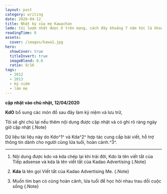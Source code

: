 ```yaml
---
layout: post
category: writing
date: 2020-04-12
title: Nhật ký của mẹ Kawachan
lede: tôi lượm nhặt được ở trên mạng, cách đây khoảng 7 năm tức là khoảng 2012 đến 2013 kể về hành trình làm mẹ của một cô gái mới lập gia đình.
readingTime: 8
assets:
  cover: /images/kawa1.jpg
hero:
  showCover: true
  titleInvert: true
  imageBlend: 0.6
  ratio: 9/16
tags:
  - 2012
  - 2013
  - kỷ niệm
  - làm mẹ
---
```

**cập nhật vào chủ nhật, 12/04/2020**

**KdO** bổ sung các món đồ sau đây làm kỷ niệm và lưu trữ,


<Media ratio="844/1500" image="/images/kawa1.jpg"/>


<Media ratio="844/1500" image="/images/kawa2.jpg"/>

<Media ratio="844/1500" image="/images/kawa3.jpg"/>


<Media ratio="844/1500" image="/images/kawa4.jpg"/>


<Media ratio="844/1500" image="/images/kawa5.jpg"/>

<Media ratio="844/1500" image="/images/kawa6.jpg"/>


<Media ratio="844/1500" image="/images/kawa7.jpg"/>


<Media ratio="844/1500" image="/images/kawa8.jpg"/>

<Media ratio="844/1500" image="/images/kawa9.jpg"/>


<Media ratio="844/1500" image="/images/kawa10.jpg"/>


<Media ratio="844/1500" image="/images/kawa11.jpg"/>

<Media ratio="844/1500" image="/images/kawa12.jpg"/>



<Media ratio="844/1500" image="/images/kawa13.jpg"/>


<Media ratio="844/1500" image="/images/kawa14.jpg"/>

<Media ratio="844/1500" image="/images/kawa15.jpg"/>



<Media ratio="844/1500" image="/images/kawa16.jpg"/>


<Media ratio="844/1500" image="/images/kawa17.jpg"/>

<Media ratio="844/1500" image="/images/kawa18.jpg"/>


<Media ratio="844/1500" image="/images/kawa19.jpg"/>


<Media ratio="844/1500" image="/images/kawa20.jpg"/>

<Media ratio="844/1500" image="/images/kawa21.jpg"/>


<Media ratio="844/1500" image="/images/kawa22.jpg"/>


<Media ratio="844/1500" image="/images/kawa23.jpg"/>

<Media ratio="844/1500" image="/images/kawa24.jpg"/>


<Media ratio="844/1500" image="/images/kawa25.jpg"/>


<Media ratio="844/1500" image="/images/kawa26.jpg"/>

<Media ratio="844/1500" image="/images/kawa27.jpg"/>


<Media ratio="844/1500" image="/images/kawa28.jpg"/>


<Media ratio="844/1500" image="/images/kawa29.jpg"/>

<Media ratio="844/1500" image="/images/kawa30.jpg"/>



<Media ratio="844/1500" image="/images/kawa31.jpg"/>


<Media ratio="844/1500" image="/images/kawa32.jpg"/>

<Media ratio="844/1500" image="/images/kawa33.jpg"/>



<Media ratio="844/1500" image="/images/kawa34.jpg"/>


<Media ratio="844/1500" image="/images/kawa35.jpg"/>

<Media ratio="844/1500" image="/images/kawa36.jpg"/>


<Media ratio="844/1500" image="/images/kawa37.jpg"/>


<Media ratio="844/1500" image="/images/kawa38.jpg"/>

<Media ratio="844/1500" image="/images/kawa39.jpg"/>


<Media ratio="844/1500" image="/images/kawa40.jpg"/>


<Media ratio="844/1500" image="/images/kawa41.jpg"/>

<Media ratio="844/1500" image="/images/kawa42.jpg"/>


<Media ratio="844/1500" image="/images/kawa43.jpg"/>


<Media ratio="844/1500" image="/images/kawa44.jpg"/>

<Media ratio="844/1500" image="/images/kawa45.jpg"/>


<Media ratio="844/1500" image="/images/kawa46.jpg"/>


<Media ratio="844/1500" image="/images/kawa47.jpg"/>


Tôi sẽ ghi chú lại nếu thêm nội dung được cập nhật và có ghi rõ ràng ngày giờ cập nhật {.Note}

Dữ liệu tài liệu này do Kdo^1^ và Kda^2^ hợp tác cung cấp bài viết, hỗ trợ thông tin dành cho người cùng lứa tuổi, hoàn cảnh.^3^.

---

1. Nội dung được kdo và kda chép lại khi trải đời, Kdo là tên viết tắt của Tiếp adsense và kda là tên viết tắt của Kadao Advertising {.Note}

2. **Kda** là tên gọi Viết tắt của Kadao Advertising Me. {.Note}

3. Muốn tìm bạn có cùng hoàn cảnh, lứa tuổi để học hỏi nhau trau dồi cuộc sống {.Note}



<script>
import Media from "../../src/components/Media";

export default {
  components: { Media }
}
</script>
